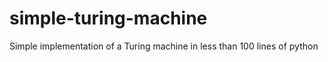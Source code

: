 simple-turing-machine
=====================

Simple implementation of a Turing machine in less than 100 lines of python